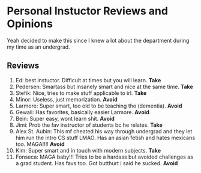 # Personal Instuctor Reviews and Opinions

Yeah decided to make this since I knew a lot about the department during my time as
an undergrad.

## Reviews

1. Ed: best instuctor. Difficult at times but you will learn. **Take**
2. Pedersen: Smartass but insanely smart and nice at the same time. **Take**
3. Stefik: Nice, tries to make stuff applicable to irl. **Take**
4. Minor: Useless, just memorization. **Avoid**
5. Larmore: Super smart, too old to be teaching tho (dementia). **Avoid**
6. Gewali: Has favorites, basically easier Larmore. **Avoid**
7. Bein: Super easy, wont learn shit. **Avoid**
8. Jimi: Prob the fav instructor of students bc he relates. **Take**
9. Alex St. Aubin: This mf cheated his way through undergrad and they let him run the intro CS stuff LMAO. Has an asian fetish and hates mexicans too. MAGA!!!! **Avoid**
10. Kim: Super smart and in touch with modern subjects. **Take**
11. Fonseca: MAGA baby!!! Tries to be a hardass but avoided challenges as a grad student. Has favs too. Got butthurt i said he sucked. **Avoid**
